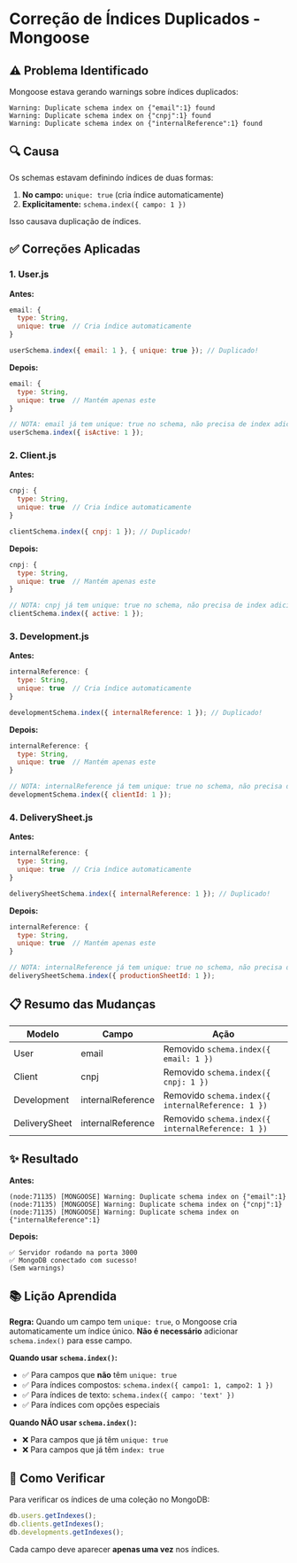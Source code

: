 # Correção de Índices Duplicados - Mongoose

## ⚠️ Problema Identificado

Mongoose estava gerando warnings sobre índices duplicados:

```
Warning: Duplicate schema index on {"email":1} found
Warning: Duplicate schema index on {"cnpj":1} found
Warning: Duplicate schema index on {"internalReference":1} found
```

## 🔍 Causa

Os schemas estavam definindo índices de duas formas:

1. **No campo:** `unique: true` (cria índice automaticamente)
2. **Explicitamente:** `schema.index({ campo: 1 })`

Isso causava duplicação de índices.

## ✅ Correções Aplicadas

### 1. **User.js**

**Antes:**

```javascript
email: {
  type: String,
  unique: true  // Cria índice automaticamente
}

userSchema.index({ email: 1 }, { unique: true }); // Duplicado!
```

**Depois:**

```javascript
email: {
  type: String,
  unique: true  // Mantém apenas este
}

// NOTA: email já tem unique: true no schema, não precisa de index adicional
userSchema.index({ isActive: 1 });
```

### 2. **Client.js**

**Antes:**

```javascript
cnpj: {
  type: String,
  unique: true  // Cria índice automaticamente
}

clientSchema.index({ cnpj: 1 }); // Duplicado!
```

**Depois:**

```javascript
cnpj: {
  type: String,
  unique: true  // Mantém apenas este
}

// NOTA: cnpj já tem unique: true no schema, não precisa de index adicional
clientSchema.index({ active: 1 });
```

### 3. **Development.js**

**Antes:**

```javascript
internalReference: {
  type: String,
  unique: true  // Cria índice automaticamente
}

developmentSchema.index({ internalReference: 1 }); // Duplicado!
```

**Depois:**

```javascript
internalReference: {
  type: String,
  unique: true  // Mantém apenas este
}

// NOTA: internalReference já tem unique: true no schema, não precisa de index adicional
developmentSchema.index({ clientId: 1 });
```

### 4. **DeliverySheet.js**

**Antes:**

```javascript
internalReference: {
  type: String,
  unique: true  // Cria índice automaticamente
}

deliverySheetSchema.index({ internalReference: 1 }); // Duplicado!
```

**Depois:**

```javascript
internalReference: {
  type: String,
  unique: true  // Mantém apenas este
}

// NOTA: internalReference já tem unique: true no schema, não precisa de index adicional
deliverySheetSchema.index({ productionSheetId: 1 });
```

## 📋 Resumo das Mudanças

| Modelo        | Campo             | Ação                                              |
| ------------- | ----------------- | ------------------------------------------------- |
| User          | email             | Removido `schema.index({ email: 1 })`             |
| Client        | cnpj              | Removido `schema.index({ cnpj: 1 })`              |
| Development   | internalReference | Removido `schema.index({ internalReference: 1 })` |
| DeliverySheet | internalReference | Removido `schema.index({ internalReference: 1 })` |

## ✨ Resultado

**Antes:**

```
(node:71135) [MONGOOSE] Warning: Duplicate schema index on {"email":1}
(node:71135) [MONGOOSE] Warning: Duplicate schema index on {"cnpj":1}
(node:71135) [MONGOOSE] Warning: Duplicate schema index on {"internalReference":1}
```

**Depois:**

```
✅ Servidor rodando na porta 3000
✅ MongoDB conectado com sucesso!
(Sem warnings)
```

## 📚 Lição Aprendida

**Regra:** Quando um campo tem `unique: true`, o Mongoose cria automaticamente um índice único. **Não é necessário** adicionar `schema.index()` para esse campo.

**Quando usar `schema.index()`:**

- ✅ Para campos que **não** têm `unique: true`
- ✅ Para índices compostos: `schema.index({ campo1: 1, campo2: 1 })`
- ✅ Para índices de texto: `schema.index({ campo: 'text' })`
- ✅ Para índices com opções especiais

**Quando NÃO usar `schema.index()`:**

- ❌ Para campos que já têm `unique: true`
- ❌ Para campos que já têm `index: true`

## 🔧 Como Verificar

Para verificar os índices de uma coleção no MongoDB:

```javascript
db.users.getIndexes();
db.clients.getIndexes();
db.developments.getIndexes();
```

Cada campo deve aparecer **apenas uma vez** nos índices.
